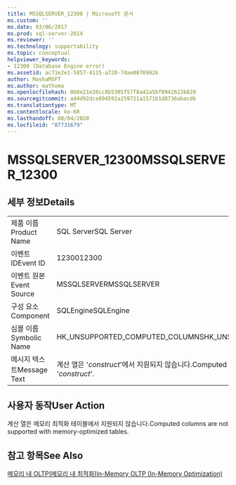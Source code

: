 ```yaml
---
title: MSSQLSERVER_12300 | Microsoft 문서
ms.custom: ''
ms.date: 03/06/2017
ms.prod: sql-server-2014
ms.reviewer: ''
ms.technology: supportability
ms.topic: conceptual
helpviewer_keywords:
- 12300 (Database Engine error)
ms.assetid: ac71e2e1-5857-4115-a720-7dae08769926
author: MashaMSFT
ms.author: mathoma
ms.openlocfilehash: 0b8e21e26cc8b5305f57f8a42a5bf8942622b828
ms.sourcegitcommit: ad4d92dce894592a259721a1571b1d8736abacdb
ms.translationtype: MT
ms.contentlocale: ko-KR
ms.lasthandoff: 08/04/2020
ms.locfileid: "87731679"
---
```

# <a name="mssqlserver_12300"></a><span data-ttu-id="223b5-102">MSSQLSERVER_12300</span><span class="sxs-lookup"><span data-stu-id="223b5-102">MSSQLSERVER_12300</span></span>
    
## <a name="details"></a><span data-ttu-id="223b5-103">세부 정보</span><span class="sxs-lookup"><span data-stu-id="223b5-103">Details</span></span>  
  
|||  
|-|-|  
|<span data-ttu-id="223b5-104">제품 이름</span><span class="sxs-lookup"><span data-stu-id="223b5-104">Product Name</span></span>|<span data-ttu-id="223b5-105">SQL Server</span><span class="sxs-lookup"><span data-stu-id="223b5-105">SQL Server</span></span>|  
|<span data-ttu-id="223b5-106">이벤트 ID</span><span class="sxs-lookup"><span data-stu-id="223b5-106">Event ID</span></span>|<span data-ttu-id="223b5-107">12300</span><span class="sxs-lookup"><span data-stu-id="223b5-107">12300</span></span>|  
|<span data-ttu-id="223b5-108">이벤트 원본</span><span class="sxs-lookup"><span data-stu-id="223b5-108">Event Source</span></span>|<span data-ttu-id="223b5-109">MSSQLSERVER</span><span class="sxs-lookup"><span data-stu-id="223b5-109">MSSQLSERVER</span></span>|  
|<span data-ttu-id="223b5-110">구성 요소</span><span class="sxs-lookup"><span data-stu-id="223b5-110">Component</span></span>|<span data-ttu-id="223b5-111">SQLEngine</span><span class="sxs-lookup"><span data-stu-id="223b5-111">SQLEngine</span></span>|  
|<span data-ttu-id="223b5-112">심볼 이름</span><span class="sxs-lookup"><span data-stu-id="223b5-112">Symbolic Name</span></span>|<span data-ttu-id="223b5-113">HK_UNSUPPORTED_COMPUTED_COLUMNS</span><span class="sxs-lookup"><span data-stu-id="223b5-113">HK_UNSUPPORTED_COMPUTED_COLUMNS</span></span>|  
|<span data-ttu-id="223b5-114">메시지 텍스트</span><span class="sxs-lookup"><span data-stu-id="223b5-114">Message Text</span></span>|<span data-ttu-id="223b5-115">계산 열은 '*construct*'에서 지원되지 않습니다.</span><span class="sxs-lookup"><span data-stu-id="223b5-115">Computed columns are not supported with '*construct*'.</span></span>|  
  
## <a name="user-action"></a><span data-ttu-id="223b5-116">사용자 동작</span><span class="sxs-lookup"><span data-stu-id="223b5-116">User Action</span></span>  
 <span data-ttu-id="223b5-117">계산 열은 메모리 최적화 테이블에서 지원되지 않습니다.</span><span class="sxs-lookup"><span data-stu-id="223b5-117">Computed columns are not supported with memory-optimized tables.</span></span>  
  
## <a name="see-also"></a><span data-ttu-id="223b5-118">참고 항목</span><span class="sxs-lookup"><span data-stu-id="223b5-118">See Also</span></span>  
 [<span data-ttu-id="223b5-119">메모리 내 OLTP&#40;메모리 내 최적화&#41;</span><span class="sxs-lookup"><span data-stu-id="223b5-119">In-Memory OLTP &#40;In-Memory Optimization&#41;</span></span>](../in-memory-oltp/in-memory-oltp-in-memory-optimization.md)  
  
  
